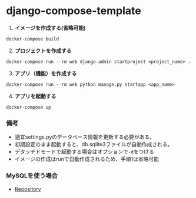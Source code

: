 # django-compose-template

1. **イメージを作成する(省略可能)**  
```
docker-compose build
```

2. **プロジェクトを作成する**  
```
docker-compose run --rm web django-admin startproject <project_name> .
```

3. **アプリ（機能）を作成する**  
```
docker-compose run --rm web python manage.py startapp <app_name>
```

4. **アプリを起動する**  
```
docker-compose up
```

### 備考
- 適宜settings.pyのデータベース情報を更新する必要がある。
- 初期設定のまま起動すると、db.sqlite3ファイルが自動作成される。
- デタッチドモードで起動する場合はオプションで`-d`をつける
- イメージの作成はrunで自動作成されるため、手順1は省略可能

### MySQLを使う場合
- [Repository](https://github.com/hiroki1242/django-mysql-template/tree/main "django-mysqlのリポジトリ")
